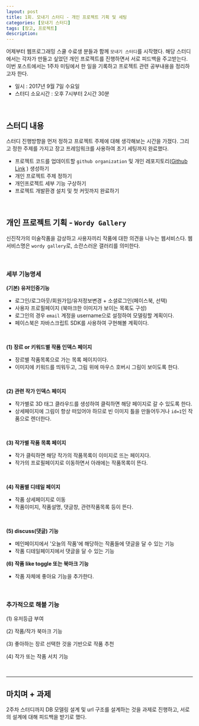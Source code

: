 ```yaml
---
layout: post
title: 1회. 모내기 스터디 - 개인 프로젝트 기획 및 세팅
categories: [모내기 스터디]
tags: [장고, 프로젝트]
description: 
---
```



어제부터 웹프로그래밍 스쿨 수료생 분들과 함께 `모내기 스터디`를 시작했다. 해당 스터디에서는 각자가 만들고 싶었던 개인 프로젝트를 진행하면서 서로 피드백을 주고받는다. 이번 포스트에서는 1주차 미팅에서 한 일을 기록하고 프로젝트 관련 공부내용을 정리하고자 한다. 

- 일시 : 2017년 9월 7일 수요일
- 스터디 소요시간 : 오후 7시부터 2시간 30분 

<br>

## 스터디 내용

스터디 진행방향을 먼저 정하고 프로젝트 주제에 대해 생각해보는 시간을 가졌다. 그리고 정한 주제를 가지고 장고 프레임워크를 사용하여 초기 세팅까지 완료했다. 

- 프로젝트 코드를 업데이트할 `github organization` 및 개인 레포지토리(<a href="https://github.com/Monaegi/Julia-ArtDiscussion" target="_blank">Github Link</a>
) 생성하기
- 개인 프로젝트 주제 정하기
- 개인프로젝트 세부 기능 구상하기
- 프로젝트 개발환경 설치 및 첫 커밋까지 완료하기

<br>

## 개인 프로젝트 기획 - `Wordy Gallery`

신진작가의 미술작품을 감상하고 사용자끼리 작품에 대한 의견을 나누는 웹서비스다. 웹서비스명은 `wordy gallery`로, 소란스러운 갤러리를 의미한다.

<br>

### 세부 기능명세

**(기본) 유저인증기능**

- 로그인/로그아웃/회원가입/유저정보변경 + 소셜로그인(페이스북, 선택)
- 사용자 프로필페이지 (북마크한 이미지가 보이는 목록도 구성)
- 로그인의 경우 `email` 계정을 username으로 설정하여 모델링할 계획이다.
- 페이스북은 자바스크립트 SDK를 사용하여 구현해볼 계획이다.

<br>

**(1) 장르 or 키워드별 작품 인덱스 페이지**

- 장르별 작품목록으로 가는 목록 페이지이다. 
- 이미지에 키워드를 띄워두고, 그림 위에 마우스 호버시 그림이 보이도록 한다.

<br>

**(2) 관련 작가 인덱스 페이지**

- 작가별로 3D 태그 클라우드를 생성하여 클릭하면 해당 페이지로 갈 수 있도록 한다.
- 상세페이지에 그림이 항상 떠있어야 하므로 빈 이미지 틀을 만들어두거나 `id=1`인 작품으로 렌더한다. 

<br>

**(3) 작가별 작품 목록 페이지**

- 작가 클릭하면 해당 작가의 작품목록이 이미지로 뜨는 페이지다.
- 작가의 프로필페이지로 이동하면서 아래에는 작품목록이 뜬다.

<br>

**(4) 작품별 디테일 페이지**

- 작품 상세페이지로 이동
- 작품이미지, 작품설명, 댓글창, 관련작품목록 등이 뜬다.

<br>

**(5) discuss(댓글) 기능**

- 메인페이지에서 '오늘의 작품'에 해당하는 작품들에 댓글을 달 수 있는 기능
- 작품 디테일페이지에서 댓글을 달 수 있는 기능

**(6) 작품 like toggle 또는 북마크 기능**

- 작품 자체에 좋아요 기능을 추가한다.

<br>

### 추가적으로 해볼 기능

(1) 유저등급 부여

(2) 작품/작가 북마크 기능

(3) 좋아하는 장르 선택한 것을 기반으로 작품 추천 

(4) 작가 또는 작품 서치 기능

<br>

---

## 마치며 + 과제 

2주차 스터디까지 DB 모델링 설계 및 url 구조를 설계하는 것을 과제로 진행하고, 서로의 설계에 대해 피드백을 받기로 했다.
